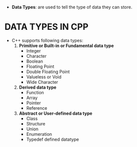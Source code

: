 - **Data Types**: are used to tell the type of data they can store.

# DATA TYPES IN CPP
- C++ supports following data types:
    1. **Primitive or Built-in or Fundamental data type**
        - Integer
        - Character
        - Boolean
        - Floating Point
        - Double Floating Point
        - Valueless or Void
        - Wide Character
    2. **Derived data type**
        - Function
        - Array
        - Pointer
        - Reference
    3. **Abstract or User-defined data type**
        - Class
        - Structure
        - Union
        - Enumeration
        - Typedef defined datatype

